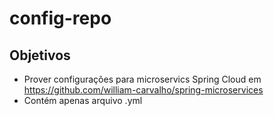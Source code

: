 # config-repo

## Objetivos
- Prover configurações para microservics Spring Cloud em https://github.com/william-carvalho/spring-microservices
- Contém apenas arquivo .yml


